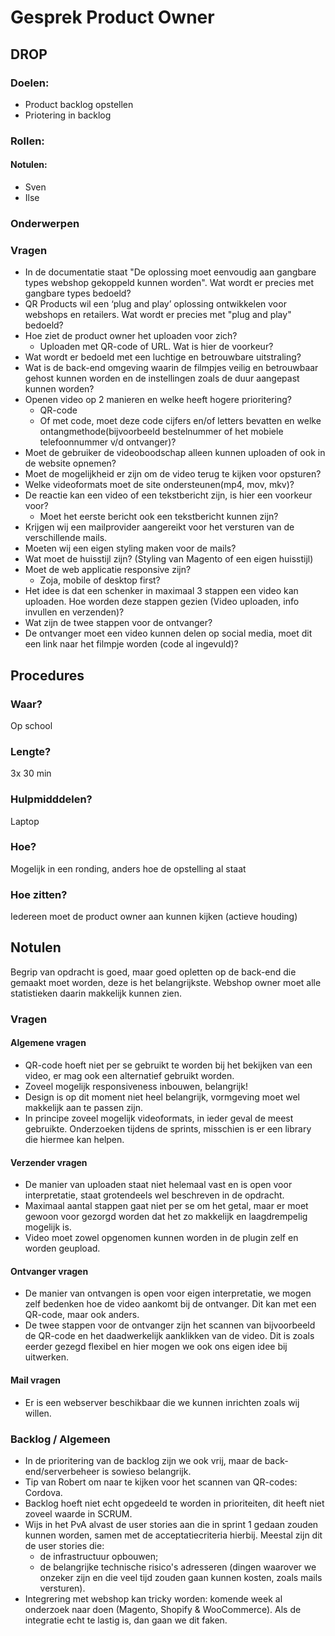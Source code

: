 # Gesprek Product Owner
## DROP
### Doelen:
* Product backlog opstellen
* Priotering in backlog

### Rollen:
#### Notulen:
* Sven
* Ilse

### Onderwerpen
### Vragen
* In de documentatie staat "De oplossing moet eenvoudig aan gangbare types webshop gekoppeld kunnen worden". Wat wordt er precies met gangbare types bedoeld?
* QR Products wil een ‘plug and play’ oplossing ontwikkelen voor webshops en retailers. Wat wordt er precies met "plug and play" bedoeld?
* Hoe ziet de product owner het uploaden voor zich?
  * Uploaden met QR-code of URL. Wat is hier de voorkeur?
* Wat wordt er bedoeld met een luchtige en betrouwbare uitstraling?
* Wat is de back-end omgeving waarin de filmpjes veilig en betrouwbaar gehost kunnen worden en de instellingen zoals de duur aangepast kunnen worden?
* Openen video op 2 manieren en welke heeft hogere prioritering?
  * QR-code
  * Of met code, moet deze code cijfers en/of letters bevatten en welke ontangmethode(bijvoorbeeld bestelnummer of het mobiele telefoonnummer v/d ontvanger)?  
* Moet de gebruiker de videoboodschap alleen kunnen uploaden of ook in de website opnemen?
* Moet de mogelijkheid er zijn om de video terug te kijken voor opsturen?
* Welke videoformats moet de site ondersteunen(mp4, mov, mkv)?
* De reactie kan een video of een tekstbericht zijn, is hier een voorkeur voor?
  * Moet het eerste bericht ook een tekstbericht kunnen zijn?
* Krijgen wij een mailprovider aangereikt voor het versturen van de verschillende mails.
* Moeten wij een eigen styling maken voor de mails?
* Wat moet de huisstijl zijn? (Styling van Magento of een eigen huisstijl)     
* Moet de web applicatie responsive zijn?
  * Zoja, mobile of desktop first?
* Het idee is dat een schenker in maximaal 3 stappen een video kan uploaden. Hoe worden deze stappen gezien (Video uploaden, info invullen en verzenden)?
* Wat zijn de twee stappen voor de ontvanger?
* De ontvanger moet een video kunnen delen op social media, moet dit een link naar het filmpje worden (code al ingevuld)?


## Procedures
### Waar?
Op school
### Lengte?
3x 30 min
### Hulpmidddelen?
Laptop
### Hoe?
Mogelijk in een ronding, anders hoe de opstelling al staat
### Hoe zitten?
Iedereen moet de product owner aan kunnen kijken (actieve houding)

## Notulen
Begrip van opdracht is goed, maar goed opletten op de back-end die gemaakt moet worden, deze is het belangrijkste. Webshop owner moet alle statistieken daarin makkelijk kunnen zien.

### Vragen
#### Algemene vragen
<ul>
  <li>QR-code hoeft niet per se gebruikt te worden bij het bekijken van een video, er mag ook een alternatief gebruikt worden.</li>
  <li>Zoveel mogelijk responsiveness inbouwen, belangrijk!</li>
  <li>Design is op dit moment niet heel belangrijk, vormgeving moet wel makkelijk aan te passen zijn.</li>
  <li>In principe zoveel mogelijk videoformats, in ieder geval de meest gebruikte. Onderzoeken tijdens de sprints, misschien is er een library die hiermee kan helpen.</li>
</ul>

#### Verzender vragen
<ul>
  <li>De manier van uploaden staat niet helemaal vast en is open voor interpretatie, staat grotendeels wel beschreven in de opdracht.</li>
  <li>Maximaal aantal stappen gaat niet per se om het getal, maar er moet gewoon voor gezorgd worden dat het zo makkelijk en laagdrempelig mogelijk is.</li>
  <li>Video moet zowel opgenomen kunnen worden in de plugin zelf en worden geupload.</li>
</ul>

#### Ontvanger vragen
<ul>
  <li>De manier van ontvangen is open voor eigen interpretatie, we mogen zelf bedenken hoe de video aankomt bij de ontvanger. Dit kan met een QR-code, maar ook anders.</li>
  <li>De twee stappen voor de ontvanger zijn het scannen van bijvoorbeeld de QR-code en het daadwerkelijk aanklikken van de video. Dit is zoals eerder gezegd flexibel en hier mogen we ook ons eigen idee bij uitwerken.</li>
</ul>

#### Mail vragen
<ul>
  <li>Er is een webserver beschikbaar die we kunnen inrichten zoals wij willen.</li>
</ul>

### Backlog / Algemeen
<ul>
  <li>In de prioritering van de backlog zijn we ook vrij, maar de back-end/serverbeheer is sowieso belangrijk.</li>
  <li>Tip van Robert om naar te kijken voor het scannen van QR-codes: Cordova.</li>
  <li>Backlog hoeft niet echt opgedeeld te worden in prioriteiten, dit heeft niet zoveel waarde in SCRUM.</li>
  <li>Wijs in het PvA alvast de user stories aan die in sprint 1 gedaan zouden kunnen worden, samen met de acceptatiecriteria hierbij. Meestal zijn dit de user stories die:
    <ul>
      <li>de infrastructuur opbouwen;</li>
      <li>de belangrijke technische risico's adresseren (dingen waarover we onzeker zijn en die veel tijd zouden gaan kunnen kosten, zoals mails versturen).</li>
    </ul>
  </li>
  <li>Integrering met webshop kan tricky worden: komende week al onderzoek naar doen (Magento, Shopify & WooCommerce). Als de integratie echt te lastig is, dan gaan we dit faken.</li>
</ul>

